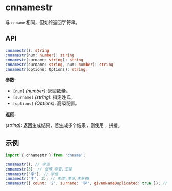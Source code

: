# cnnamestr

与 `cnname` 相同，但始终返回字符串。

## API

```ts
cnnamestr(): string
cnnamestr(num: number): string
cnnamestr(surname: string): string
cnnamestr(surname: string, num: number): string
cnnamestr(options: Options): string;
```

**参数:**

- `[num]` _(number)_: 返回数量。
- `[surname]` _(string)_: 指定姓氏。
- `[options]` _(Options)_: 高级配置。

**返回:**

_(string)_: 返回生成结果，若生成多个结果，则使用 `,` 拼接。

## 示例

```js
import { cnnamestr } from 'cnname';

cnnamestr(); // 李浩
cnnamestr(3); // 张博,李安,王骏
cnnamestr('李'); // 李信
cnnamestr('李', 3); // 李维,李英,李冬梅
cnnamestr({ count: '2', surname: '李', givenNameDuplicated: true }); // 李亦亦,李凡凡
```
